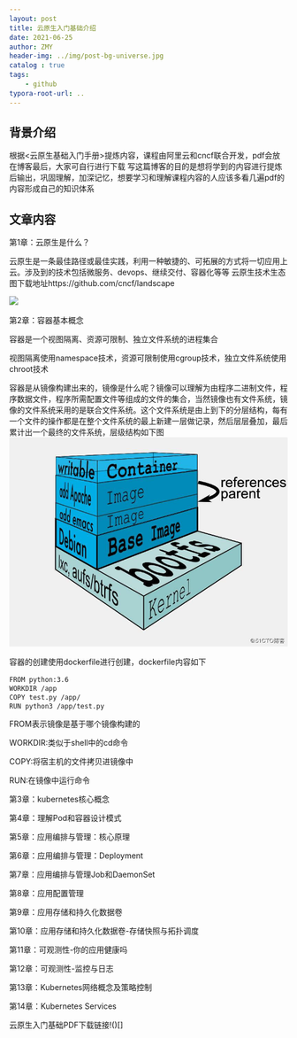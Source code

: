 ```yaml
---
layout: post
title: 云原生入门基础介绍
date: 2021-06-25
author: ZMY
header-img: ../img/post-bg-universe.jpg
catalog : true
tags:
    - github
typora-root-url: ..
---
```


## 背景介绍

根据<云原生基础入门手册>提炼内容，课程由阿里云和cncf联合开发，pdf会放在博客最后，大家可自行进行下载
写这篇博客的目的是想将学到的内容进行提炼后输出，巩固理解，加深记忆，想要学习和理解课程内容的人应该多看几遍pdf的内容形成自己的知识体系

## 文章内容

第1章：云原生是什么？

云原生是一条最佳路径或最佳实践，利用一种敏捷的、可拓展的方式将一切应用上云。涉及到的技术包括微服务、devops、继续交付、容器化等等
云原生技术生态图下载地址https://github.com/cncf/landscape

![](/img/2021-06-25/1.png.png)

第2章：容器基本概念

容器是一个视图隔离、资源可限制、独立文件系统的进程集合

视图隔离使用namespace技术，资源可限制使用cgroup技术，独立文件系统使用chroot技术

容器是从镜像构建出来的，镜像是什么呢？镜像可以理解为由程序二进制文件，程序数据文件，程序所需配置文件等组成的文件的集合，当然镜像也有文件系统，镜像的文件系统采用的是联合文件系统。这个文件系统是由上到下的分层结构，每有一个文件的操作都是在整个文件系统的最上新建一层做记录，然后层层叠加，最后累计出一个最终的文件系统，层级结构如下图
![](/img/2021-06-25/2.png.png)

容器的创建使用dockerfile进行创建，dockerfile内容如下

```
FROM python:3.6
WORKDIR /app
COPY test.py /app/
RUN python3 /app/test.py
```

FROM表示镜像是基于哪个镜像构建的

WORKDIR:类似于shell中的cd命令

COPY:将宿主机的文件拷贝进镜像中

RUN:在镜像中运行命令



第3章：kubernetes核心概念



第4章：理解Pod和容器设计模式



第5章：应用编排与管理：核心原理



第6章：应用编排与管理：Deployment



第7章：应用编排与管理Job和DaemonSet



第8章：应用配置管理



第9章：应用存储和持久化数据卷



第10章：应用存储和持久化数据卷-存储快照与拓扑调度



第11章：可观测性-你的应用健康吗



第12章：可观测性-监控与日志



第13章：Kubernetes网络概念及策略控制



第14章：Kubernetes Services















云原生入门基础PDF下载链接!()[]
